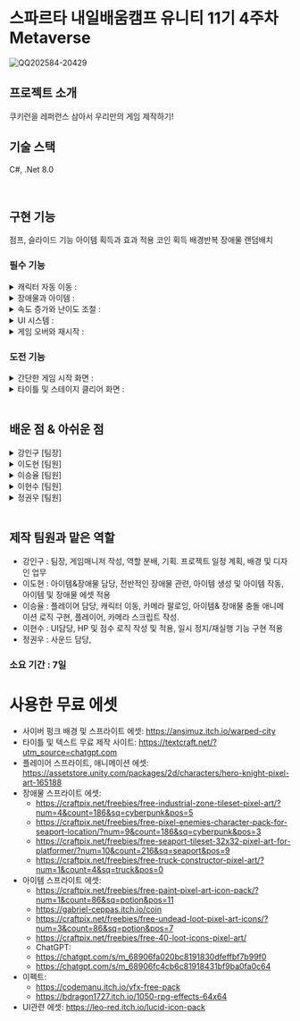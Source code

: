# 스파르타 내일배움캠프 유니티 11기 4주차 Metaverse
![QQ202584-20429](https://github.com/user-attachments/assets/7fbcf484-46f3-4861-90bf-86b30bf1b0e2)

## 프로젝트 소개
쿠키런을 레퍼런스 삼아서 우리만의 게임 제작하기!


## 기술 스택

C#, .Net 8.0

<br>

## 구현 기능
점프, 슬라이드 기능
아이템 획득과 효과 적용
코인 획득
배경반복
장애물 랜덤배치

### 필수 기능
<details>
<summary>캐릭터 자동 이동 : </summary>

   - 캐릭터가 일정한 속도로 자동 전진
   - 속도는 난이도에 따라 점진적으로 증가
    
</details>

<details>
<summary>장애물과 아이템 : </summary>

   - 점프(스페이스)와 슬라이드(Shift)로 회피 가능한 장애물 추가
   - 아이템 종류
        - 점수 아이템(코인 등)
        - 속도 증가/감소 아이템
        - 체력 회복 아이템
   - 속도는 난이도에 따라 점진적으로 증가
    
</details>

<details>
<summary>속도 증가와 난이도 조절 : </summary>

   - 일정 시간마다 장애물 빈도와 속도 증가
   - 난이도 조정에 따라 플레이어 반응 속도 요구
    
</details>

<details>
<summary>UI 시스템 : </summary>

   - 화면 상단에 현재 점수, 최고 점수, 남은 체력 표시
   - 게임 오버 화면과 재시작 버튼 추가
    
</details>

<details>
<summary>게임 오버와 재시작 : </summary>

   - 장애물에 부딪히거나 체력이 소진되면 게임 종료
   - 플레이어가 점수를 확인하고 다시 시작 가능
    
</details>

### 도전 기능

<details>
<summary>간단한 게임 시작 화면 : </summary>
    
   - **세부 요구 사항**
     - 게임 시작 전 **Play**, **Settings**, **Exit** 버튼을 포함한 시작 화면 제작
     - 간단한 배경 애니메이션이나 게임 로고 추가
    
</details>

<details>
<summary>타이틀 및 스테이지 클리어 화면 : </summary>
    
   - **세부 요구 사항**
     - 게임 시작 시 타이틀 화면 표시
    
</details>

<br>

## 배운 점 & 아쉬운 점

<details>
<summary>강인구 [팀장] </summary>
    
   <details>
   <summary>배운 점: </summary>
    
   - 123
    
   </details>
   <details>
   <summary>아쉬운 점: </summary>
    
   - 123 
    
   </details>
    
</details>
<details>
<summary>이도현 [팀원] </summary>
    
   <details>
   <summary>배운 점: </summary>
    
   - 123
    
   </details>
   <details>
   <summary>아쉬운 점: </summary>
    
   - 123 
    
   </details>
    
</details>
<details>
<summary>이승율 [팀원] </summary>
    
   <details>
   <summary>배운 점: </summary>
    
   - 123
    
   </details>
   <details>
   <summary>아쉬운 점: </summary>
    
   - 123 
    
   </details>
    
</details>
<details>
<summary>이현수 [팀원] </summary>
    
   <details>
   <summary>배운 점: </summary>
    
   - 123
    
   </details>
   <details>
   <summary>아쉬운 점: </summary>
    
   - 123 
    
   </details>
    
</details>
<details>
<summary>정권우 [팀원] </summary>
    
   <details>
   <summary>배운 점: </summary>
    
   - 123
    
   </details>
   <details>
   <summary>아쉬운 점: </summary>
    
   - 123 
    
   </details>
    
</details>

<br>

## 제작 팀원과 맡은 역할
- 강인구 : 팀장, 게임매니저 작성, 역할 분배, 기획. 프로젝트 일정 계획, 배경 및 디자인 업무
- 이도현 : 아이템&장애물 담당, 전반적인 장애물 관련, 아이템 생성 및 아이템 작동, 아이템 및 장애물 에셋 적용
- 이승율 : 플레이어 담당, 캐릭터 이동, 카메라 팔로잉, 아이템& 장애물 충돌 애니메이션 로직 구현, 플레이어, 카메라 스크립트 작성.
- 이현수 : UI담당, HP 및 점수 로직 작성 및 적용, 일시 정지/재실행 기능 구현 적용
- 정권우 : 사운드 담당, 

### 소요 기간 : 7일

# 사용한 무료 에셋
- 사이버 펑크 배경 및 스프라이트 에셋: https://ansimuz.itch.io/warped-city
- 타이틀 및 텍스트 무료 제작 사이트: https://textcraft.net/?utm_source=chatgpt.com
- 플레이어 스프라이트, 애니메이션 에셋: https://assetstore.unity.com/packages/2d/characters/hero-knight-pixel-art-165188
- 장애물 스프라이트 에셋:
  - https://craftpix.net/freebies/free-industrial-zone-tileset-pixel-art/?num=4&count=186&sq=cyberpunk&pos=5
  - https://craftpix.net/freebies/free-pixel-enemies-character-pack-for-seaport-location/?num=9&count=186&sq=cyberpunk&pos=3
  - https://craftpix.net/freebies/free-seaport-tileset-32x32-pixel-art-for-platformer/?num=10&count=216&sq=seaport&pos=9
  - https://craftpix.net/freebies/free-truck-constructor-pixel-art/?num=1&count=4&sq=truck&pos=0
- 아이템 스프라이트 에셋:
  - https://craftpix.net/freebies/free-paint-pixel-art-icon-pack/?num=1&count=86&sq=potion&pos=11
  - https://gabriel-ceppas.itch.io/coin
  - https://craftpix.net/freebies/free-undead-loot-pixel-art-icons/?num=3&count=86&sq=potion&pos=7
  - https://craftpix.net/freebies/free-40-loot-icons-pixel-art/
  - ChatGPT:
  - https://chatgpt.com/s/m_68906fa020bc8191830dfeffbf7b99f0
  - https://chatgpt.com/s/m_68906fc4cb6c81918431bf9ba0fa0c64
- 이펙트:
  - https://codemanu.itch.io/vfx-free-pack
  - https://bdragon1727.itch.io/1050-rpg-effects-64x64
- UI관련 에셋: https://leo-red.itch.io/lucid-icon-pack

